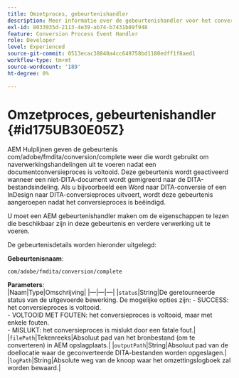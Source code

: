 ```yaml
---
title: Omzetproces, gebeurtenishandler
description: Meer informatie over de gebeurtenishandler voor het conversieproces
exl-id: 8033935d-2113-4e39-ab74-b7431b89f948
feature: Conversion Process Event Handler
role: Developer
level: Experienced
source-git-commit: 0513ecac38840a4cc649758bd1180edff1f8aed1
workflow-type: tm+mt
source-wordcount: '189'
ht-degree: 0%

---
```


# Omzetproces, gebeurtenishandler {#id175UB30E05Z}

AEM Hulplijnen geven de gebeurtenis com/adobe/fmdita/conversion/complete weer die wordt gebruikt om naverwerkingshandelingen uit te voeren nadat een documentconversieproces is voltooid. Deze gebeurtenis wordt geactiveerd wanneer een niet-DITA-document wordt gemigreerd naar de DITA-bestandsindeling. Als u bijvoorbeeld een Word naar DITA-conversie of een InDesign naar DITA-conversieproces uitvoert, wordt deze gebeurtenis aangeroepen nadat het conversieproces is beëindigd.

U moet een AEM gebeurtenishandler maken om de eigenschappen te lezen die beschikbaar zijn in deze gebeurtenis en verdere verwerking uit te voeren.

De gebeurtenisdetails worden hieronder uitgelegd:

**Gebeurtenisnaam**:

```HTTP
com/adobe/fmdita/conversion/complete 
```

**Parameters**:\
|Naam|Type|Omschrijving| |—|—|—| |`status`|String|De geretourneerde status van de uitgevoerde bewerking. De mogelijke opties zijn: - SUCCESS: het conversieproces is voltooid. <br> - VOLTOOID MET FOUTEN: het conversieproces is voltooid, maar met enkele fouten. <br>- MISLUKT: het conversieproces is mislukt door een fatale fout.| |`filePath`|Tekenreeks|Absoluut pad van het bronbestand \(om te converteren\) in AEM opslagplaats.| |`outputPath`|String|Absoluut pad van de doellocatie waar de geconverteerde DITA-bestanden worden opgeslagen.| |`logPath`|String|Absolute weg van de knoop waar het omzettingslogboek zal worden bewaard.|
